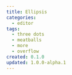 ```yaml
---
title: Ellipsis
categories:
  - editor
tags:
  - three dots
  - meatballs
  - more
  - overflow
created: 0.1.0
updated: 1.0.0-alpha.1
---
```

